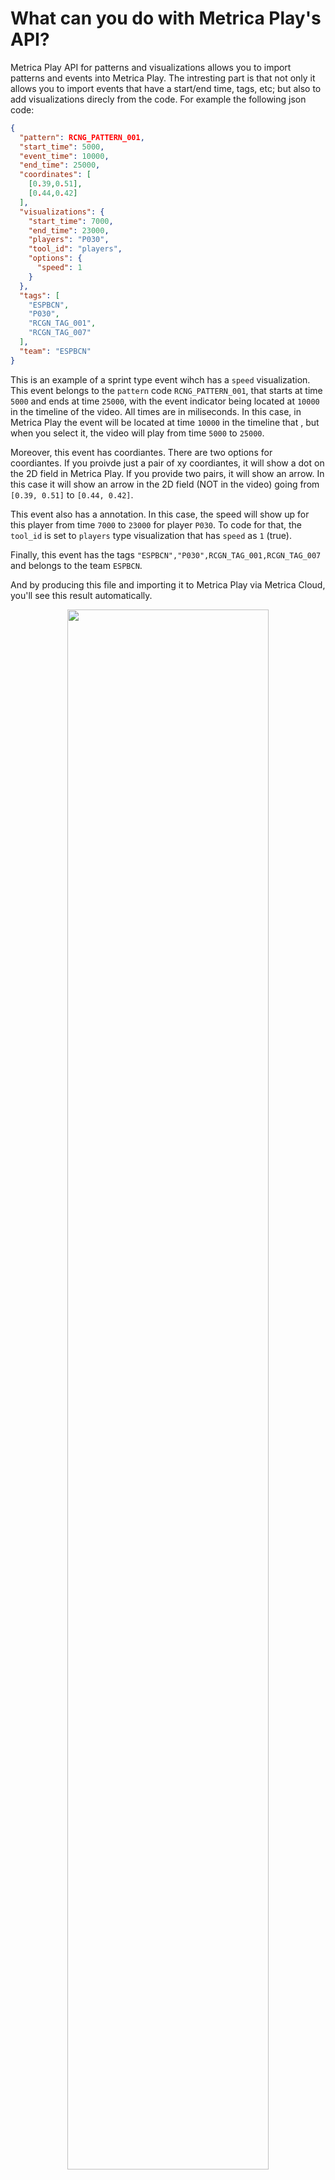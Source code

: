# What can you do with Metrica Play's API?
Metrica Play API for patterns and visualizations allows you to import patterns and events into Metrica Play. The intresting part is that not only it allows you to import events that have a start/end time, tags, etc; but also to add visualizations direcly from the code. For example the following json code:

```json
{
  "pattern": RCNG_PATTERN_001,
  "start_time": 5000,
  "event_time": 10000,
  "end_time": 25000,
  "coordinates": [
    [0.39,0.51],
    [0.44,0.42]
  ],
  "visualizations": {
    "start_time": 7000,
    "end_time": 23000,
    "players": "P030",
    "tool_id": "players",
    "options": {
      "speed": 1
    }
  },
  "tags": [
    "ESPBCN",
    "P030",
    "RCGN_TAG_001",
    "RCGN_TAG_007"
  ],
  "team": "ESPBCN"
}
```

This is an example of a sprint type event wihch has a `speed` visualization.  This event belongs to the `pattern` code  `RCNG_PATTERN_001`, that starts at time `5000` and ends at time `25000`, with the event indicator being located at `10000` in the timeline of the video. All times are in miliseconds. In this case, in Metrica Play the event will be located at time `10000` in the timeline that , but when you select it, the video will play from time `5000` to `25000`. 

Moreover, this event has coordiantes. There are two options for coordiantes. If you proivde just a pair of xy coordiantes, it will show a dot on the 2D field in Metrica Play. If you provide two pairs, it will show an arrow. In this case it will show an arrow in the 2D field (NOT in the video) going from `[0.39, 0.51]` to `[0.44, 0.42]`.

This event also has a annotation. In this case, the speed will show up for this player from time `7000` to `23000` for player `P030`. To code for that, the `tool_id` is set to `players` type visualization that has `speed` as `1` (true).

Finally, this event has the tags `"ESPBCN","P030",RCGN_TAG_001,RCGN_TAG_007` and belongs to the team `ESPBCN`.

And by producing this file and importing it to Metrica Play via Metrica Cloud, you'll see this result automatically. 

<p align="center">
  <img src="../media/sprint.gif" width="80%" />
</p>

# Import to Metrica Play

To import a json file to Metrica Play, you have to do it via the video project created in Metrica Cloud. To do so go to this option on your video project:
